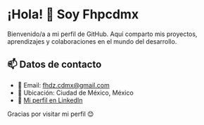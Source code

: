 # ¡Hola! 👋 Soy Fhpcdmx

Bienvenido/a a mi perfil de GitHub. Aquí comparto mis proyectos, aprendizajes y colaboraciones en el mundo del desarrollo.

## 📫 Datos de contacto

- 📧 Email: fhdz.cdmx@gmail.com  
- 📍 Ubicación: Ciudad de México, México  
- 💼 [Mi perfil en LinkedIn](www.linkedin.com/in/fernando-hernandez-0966682b2)

Gracias por visitar mi perfil 😊
